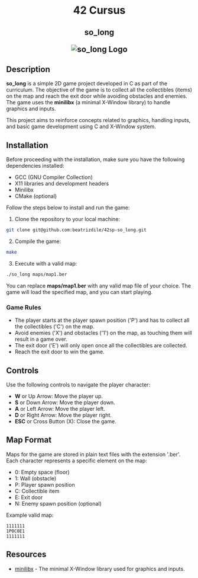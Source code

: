<h1 align=center>
  42 Cursus
 </h1>
<h2 align=center>
  so_long

  ![so_long Logo](https://game.42sp.org.br/static/assets/achievements/so_longm.png)

  </h2>

## Description

**so_long** is a simple 2D game project developed in C as part of the curriculum. The objective of the game is to collect all the collectibles (items) on the map and reach the exit door while avoiding obstacles and enemies. The game uses the **minilibx** (a minimal X-Window library) to handle graphics and inputs.

This project aims to reinforce concepts related to graphics, handling inputs, and basic game development using C and X-Window system.

## Installation

Before proceeding with the installation, make sure you have the following dependencies installed:

- GCC (GNU Compiler Collection)
- X11 libraries and development headers
- Minilibx
- CMake (optional)

Follow the steps below to install and run the game:

1. Clone the repository to your local machine:

```bash
git clone git@github.com:beatrizdile/42sp-so_long.git
```

2. Compile the game:
```bash
make
```

3. Execute with a valid map:
```bash
./so_long maps/map1.ber
```

You can replace **maps/map1.ber** with any valid map file of your choice. The game will load the specified map, and you can start playing.

### Game Rules
- The player starts at the player spawn position ('P') and has to collect all the collectibles ('C') on the map.
- Avoid enemies ('X') and obstacles ('1') on the map, as touching them will result in a game over.
- The exit door ('E') will only open once all the collectibles are collected.
- Reach the exit door to win the game.

## Controls

Use the following controls to navigate the player character:

- **W** or Up Arrow: Move the player up.
- **S** or Down Arrow: Move the player down.
- **A** or Left Arrow: Move the player left.
- **D** or Right Arrow: Move the player right.
- **ESC** or Cross Button (X): Close the game.

## Map Format

Maps for the game are stored in plain text files with the extension '.ber'. Each character represents a specific element on the map:

- 0: Empty space (floor)
- 1: Wall (obstacle)
- P: Player spawn position
- C: Collectible item
- E: Exit door
- N: Enemy spawn position (optional)

Example valid map:

```text
1111111
1P0C0E1
1111111
```

## Resources

- [minilibx](https://github.com/42Paris/minilibx-linux) - The minimal X-Window library used for graphics and inputs.


















